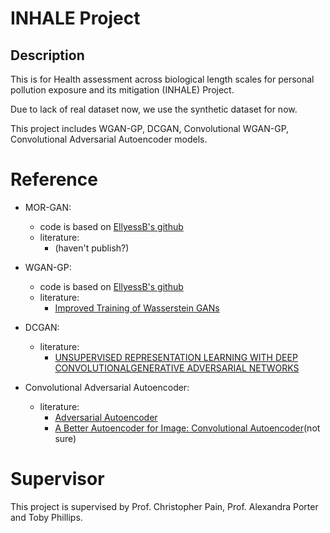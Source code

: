 # INHALE Project
## Description

This is for Health assessment across biological length scales for personal pollution exposure and its mitigation (INHALE) Project.

Due to lack of real dataset now, we use the synthetic dataset for now.


This project includes WGAN-GP, DCGAN, Convolutional WGAN-GP, Convolutional Adversarial Autoencoder models.

# Reference
- MOR-GAN:
  - code is based on [EllyessB's github](https://github.com/EllyessB/WGAN-Regression.git)
  - literature:
    - (haven't publish?)

- WGAN-GP:
  - code is based on [EllyessB's github](https://github.com/EllyessB/WGAN-Regression.git)
  - literature: 
    - [Improved Training of Wasserstein GANs](https://proceedings.neurips.cc/paper/2017/file/892c3b1c6dccd52936e27cbd0ff683d6-Paper.pdf)

- DCGAN:
  - literature:
    - [UNSUPERVISED REPRESENTATION LEARNING WITH DEEP CONVOLUTIONALGENERATIVE ADVERSARIAL NETWORKS](https://arxiv.org/pdf/1511.06434.pdf)

- Convolutional Adversarial Autoencoder:
  - literature:
    - [Adversarial Autoencoder](https://arxiv.org/pdf/1511.05644.pdf)
    - [A Better Autoencoder for Image: Convolutional Autoencoder](http://users.cecs.anu.edu.au/~Tom.Gedeon/conf/ABCs2018/paper/ABCs2018_paper_58.pdf)(not sure)


# Supervisor
This project is supervised by Prof. Christopher Pain, Prof. Alexandra Porter and Toby Phillips.

